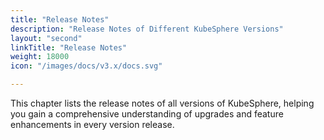 ```yaml
---
title: "Release Notes"
description: "Release Notes of Different KubeSphere Versions"
layout: "second"
linkTitle: "Release Notes"
weight: 18000
icon: "/images/docs/v3.x/docs.svg"

---
```


This chapter lists the release notes of all versions of KubeSphere, helping you gain a comprehensive understanding of upgrades and feature enhancements in every version release.